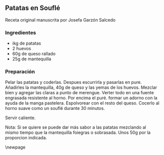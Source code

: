 ## Patatas en Souflé

Receta original manuscrita por Josefa Garzón Salcedo

### Ingredientes

- ikg de patatas
- 2 huevos
- 60g de queso rallado
- 25g de mantequilla

### Preparación

Pelar las patatas y coderlas.
Despues escurrirla y pasarlas en pure.
Añadirles la mantequilla, 40g de queso y las yemas de los huevos.
Mezclar bien y agregar las claras a punto de merengue.
Verter todo en una fuente engrasada resistente al horno.
Por encima el puré.
formar un adorno con la ayuda de la manga pastelera.
Espolvorear con el resto del queso.
Cocerlo al horno suave como un souflé durante 30 minutos.

Servir caliente.

Nota: Si se quiere se puede dar más sabor a las patatas
mezclando al mismo tiempo que la mantequilla foiegras o sobrasada.
Unos 50g por la proporcion indicada.


\newpage

